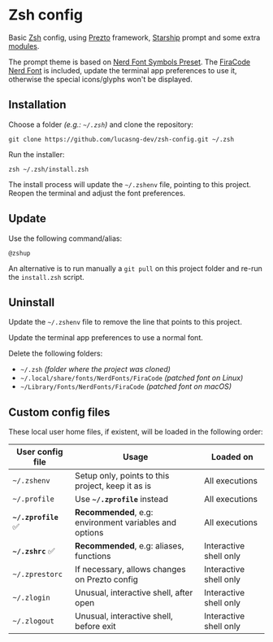 # Zsh config

Basic [Zsh](https://www.zsh.org/) config, using [Prezto](https://github.com/sorin-ionescu/prezto) framework, [Starship](https://starship.rs/) prompt and some extra [modules](lib/modules).

The prompt theme is based on [Nerd Font Symbols Preset](https://starship.rs/presets/nerd-font.html). The [FiraCode Nerd Font](https://github.com/ryanoasis/nerd-fonts/tree/master/patched-fonts/FiraCode) is included, update the terminal app preferences to use it, otherwise the special icons/glyphs won't be displayed.

## Installation

Choose a folder _(e.g.: `~/.zsh`)_ and clone the repository:

```shell
git clone https://github.com/lucasng-dev/zsh-config.git ~/.zsh
```

Run the installer:

```shell
zsh ~/.zsh/install.zsh
```

The install process will update the `~/.zshenv` file, pointing to this project. Reopen the terminal and adjust the font preferences.

## Update

Use the following command/alias:

```shell
@zshup
```

An alternative is to run manually a `git pull` on this project folder and re-run the `install.zsh` script.

## Uninstall

Update the `~/.zshenv` file to remove the line that points to this project.

Update the terminal app preferences to use a normal font.

Delete the following folders:

- `~/.zsh` _(folder where the project was cloned)_
- `~/.local/share/fonts/NerdFonts/FiraCode` _(patched font on Linux)_
- `~/Library/Fonts/NerdFonts/FiraCode` _(patched font on macOS)_

## Custom config files

These local user home files, if existent, will be loaded in the following order:

| User config file     | Usage                                                   | Loaded on              |
| -------------------- | ------------------------------------------------------- | ---------------------- |
| `~/.zshenv`          | Setup only, points to this project, keep it as is       | All executions         |
| `~/.profile`         | Use **`~/.zprofile`** instead                           | All executions         |
| **`~/.zprofile`** ✅ | **Recommended**, e.g: environment variables and options | All executions         |
| **`~/.zshrc`** ✅    | **Recommended**, e.g: aliases, functions                | Interactive shell only |
| `~/.zprestorc`       | If necessary, allows changes on Prezto config           | Interactive shell only |
| `~/.zlogin`          | Unusual, interactive shell, after open                  | Interactive shell only |
| `~/.zlogout`         | Unusual, interactive shell, before exit                 | Interactive shell only |
